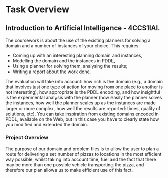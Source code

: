 # Task Overview #
## Introduction to Artificial Intelligence - 4CCS1IAI. ##
The coursework is about the use of the existing planners for solving a domain and a number of instances of your choice. 
This requires:
* Coming up with an interesting planning domain and instances,
* Modelling the domain and the instances in PDDL, 
* Using a planner for solving them, analysing the results;
* Writing a report about the work done. 

The evaluation will take into account: how rich is the domain (e.g., a domain that involves
just one type of action for moving from one place to another is not interesting), how appropriate
is the PDDL encoding, and how insightful is the experimental analysis with the planner (how easily
the planner solves the instances, how well the planner scales up as the
instances are made larger or more complex, how well the results are reported: times,
quality of solutions, etc).
You can take inspiration from existing domains encoded in PDDL, available on the Web,
but in this case you have to clearly state how you modified and extended the domain.

### Project Overview ###
The purpose of our domain and problem files is to allow the user to plan a route for delivering a set number of pizzas to locations in the most efficient way possible, whilst taking into account time, fuel and the fact that there may be more than one possible vehicle transporting the pizza, and therefore our plan allows us to make efficient use of this fact.
